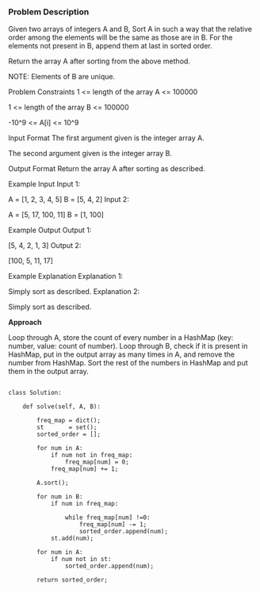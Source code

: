 ### Problem Description

Given two arrays of integers A and B, Sort A in such a way that the relative order among the elements will be the same as those are in B.
For the elements not present in B, append them at last in sorted order.

Return the array A after sorting from the above method.

NOTE: Elements of B are unique.



Problem Constraints
1 <= length of the array A <= 100000

1 <= length of the array B <= 100000

-10^9 <= A[i] <= 10^9



Input Format
The first argument given is the integer array A.

The second argument given is the integer array B.



Output Format
Return the array A after sorting as described.



Example Input
Input 1:

A = [1, 2, 3, 4, 5]
B = [5, 4, 2]
Input 2:

A = [5, 17, 100, 11]
B = [1, 100]


Example Output
Output 1:

[5, 4, 2, 1, 3]
Output 2:

[100, 5, 11, 17]


Example Explanation
Explanation 1:

 Simply sort as described.
Explanation 2:

 Simply sort as described.


**Approach**

Loop through A, store the count of every number in a HashMap (key: number, value: count of number).
Loop through B, check if it is present in HashMap, put in the output array as many times in A,
and remove the number from HashMap.
Sort the rest of the numbers in HashMap and put them in the output array.


```

class Solution:

    def solve(self, A, B):

        freq_map = dict();
        st       = set();
        sorted_order = [];

        for num in A:
            if num not in freq_map:
                freq_map[num] = 0;
            freq_map[num] += 1;
        
        A.sort();

        for num in B:
            if num in freq_map:
            
                while freq_map[num] !=0:
                    freq_map[num] -= 1;
                    sorted_order.append(num);
            st.add(num);
        
        for num in A:
            if num not in st:
                sorted_order.append(num);
        
        return sorted_order;
        
```
